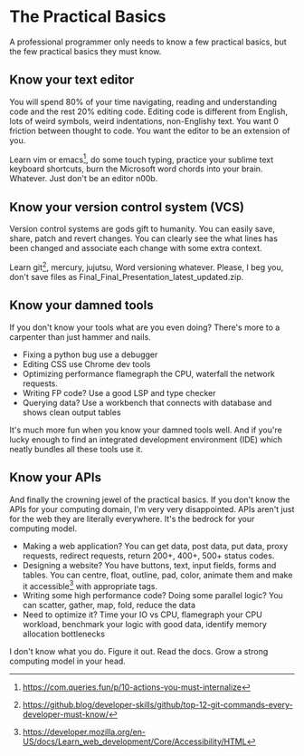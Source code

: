 # The Practical Basics

A professional programmer only needs to know a few practical basics, but the few practical basics they must know.

## Know your text editor

You will spend 80% of your time navigating, reading and understanding code and the rest 20% editing code. Editing code is different from English, lots of weird symbols, weird indentations, non-Englishy text. You want 0 friction between thought to code. You want the editor to be an extension of you.

Learn vim or emacs[^1], do some touch typing, practice your sublime text keyboard shortcuts, burn the Microsoft word chords into your brain. Whatever. Just don't be an editor n00b.

## Know your version control system (VCS)

Version control systems are gods gift to humanity. You can easily save, share, patch and revert changes. You can clearly see the what lines has been changed and associate each change with some extra context.

Learn git[^2], mercury, jujutsu, Word versioning whatever. Please, I beg you, don't save files as Final_Final_Presentation_latest_updated.zip.

## Know your damned tools

If you don't know your tools what are you even doing? There's more to a carpenter than just hammer and nails.

* Fixing a python bug use a debugger
* Editing CSS use Chrome dev tools
* Optimizing performance flamegraph the CPU, waterfall the network requests. 
* Writing FP code? Use a good LSP and type checker
* Querying data? Use a workbench that connects with database and shows clean output tables

It's much more fun when you know your damned tools well. And if you're lucky enough to find an integrated development environment (IDE) which neatly bundles all these tools use it.

## Know your APIs

And finally the crowning jewel of the practical basics. If you don't know the APIs for your computing domain, I'm very very disappointed. APIs aren't just for the web they are literally everywhere. It's the bedrock for your computing model.

* Making a web application? You can get data, post data, put data, proxy requests, redirect requests, return 200+, 400+, 500+ status codes.
* Designing a website? You have buttons, text, input fields, forms and tables. You can centre, float, outline, pad, color, animate them and make it accessible[^3] with appropriate tags.
* Writing some high performance code? Doing some parallel logic? You can scatter, gather, map, fold, reduce the data
* Need to optimize it? Time your IO vs CPU, flamegraph your CPU workload, benchmark your logic with good data, identify memory allocation bottlenecks

I don't know what you do. Figure it out. Read the docs. Grow a strong computing model in your head.

[^1]: https://com.queries.fun/p/10-actions-you-must-internalize
[^2]: https://github.blog/developer-skills/github/top-12-git-commands-every-developer-must-know/
[^3]: https://developer.mozilla.org/en-US/docs/Learn_web_development/Core/Accessibility/HTML
